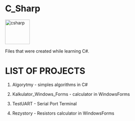 # C_Sharp

<p align="left"> <a href="https://learn.microsoft.com/pl-pl/dotnet/csharp/" target="_blank"> <img src="https://upload.wikimedia.org/wikipedia/commons/0/0d/C_Sharp_wordmark.svg" alt="csharp" width="80" height="80"/> </a>
  
Files that were created while learning C#.
 
 # LIST OF PROJECTS

1. Algorytmy - simples algorithms in C#
 
2. Kalkulator_Windows_Forms - calculator in WindowsForms
 
3. TestUART - Serial Port Terminal

4. Rezystory - Resistors calculator in WindowsForms
